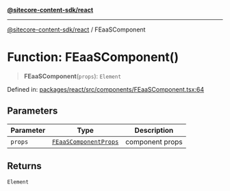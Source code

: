 [**@sitecore-content-sdk/react**](../README.md)

***

[@sitecore-content-sdk/react](../README.md) / FEaaSComponent

# Function: FEaaSComponent()

> **FEaaSComponent**(`props`): `Element`

Defined in: [packages/react/src/components/FEaaSComponent.tsx:64](https://github.com/Sitecore/content-sdk/blob/4103c5589d5589e11cd6164ccfd2c9755e694a65/packages/react/src/components/FEaaSComponent.tsx#L64)

## Parameters

| Parameter | Type | Description |
| ------ | ------ | ------ |
| `props` | [`FEaaSComponentProps`](../type-aliases/FEaaSComponentProps.md) | component props |

## Returns

`Element`
